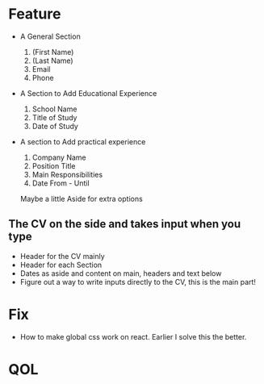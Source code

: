 # Feature

- A General Section

  1. (First Name)
  2. (Last Name)
  3. Email
  4. Phone

- A Section to Add Educational Experience

  1. School Name
  2. Title of Study
  3. Date of Study

- A section to Add practical experience

  1. Company Name
  2. Position Title
  3. Main Responsibilities
  4. Date From - Until

  Maybe a little Aside for extra options

## The CV on the side and takes input when you type

- Header for the CV mainly
- Header for each Section
- Dates as aside and content on main, headers and text below
- Figure out a way to write inputs directly to the CV, this is the main part!

# Fix

- How to make global css work on react. Earlier I solve this the better.

# QOL
